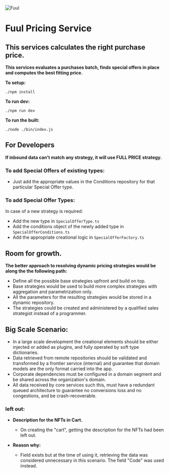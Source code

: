 
![](https://cdn.prod.website-files.com/636fea919b96f729afeb9bf3/636fecb23e9741026fee1b94_fuul-logo-color.webp "Fuul")

# Fuul Pricing Service

## This services calculates the right purchase price.

 __This services evaluates a purchases batch, finds special offers in place and computes the best fitting price.__ 

__To setup:__
```
./npm install
```

__To run dev:__
```
./npm run dev
```

__To run the built:__
```
./node ./bin/index.js
```

## For Developers

__If inbound data can't match any strategy, it will use FULL PRICE strategy.__

### To add Special Offers of existing types:
- Just add the appropriate values in the Conditions repository for that particular Special Offer type.

### To add Special Offer Types:
In case of a new strategy is required:
- Add the new type in ```SpecialOfferType.ts```
- Add the conditions object of the newly added type in ```SpecialOfferConditions.ts```
- Add the appropriate creational logic in ```SpecialOfferFactory.ts```

## Room for growth.
__The better approach to resolving dynamic pricing strategies would be along the the following path:__
- Define all the possible base strategies upfront and build on top.
- Base strategies would be used to build more complex strategies with aggregation and parametrization only.
- All the parameters for the resulting strategies would be stored in a dynamic repository.
- The strategies could be created and administered by a qualified sales strategist instead of a programmer.

## Big Scale Scenario:
- In a large scale development the creational elements should be either injected or added as plugins, and fully operated by soft type dictionaries.
- Data retrieved from remote repositories should be validated and transformed by a frontier service (internal) and guarantee that domain models are the only format carried into the app.
- Corporate dependencies must be configured in a domain segment and be shared across the organization's domain.
- All data received by core services such this, must have a redundant queued architecture to guarantee no conversions loss and no congestions, and be crash-recoverable.

### left out:
- __Description for the NFTs in Cart.__

  - On creating the "cart", getting the description for the NFTs had been left out.

- __Reason why:__
  - Field exists but at the time of using it, retrieving the data was considered unnecessary in this scenario. The field "Code" was used instead.


